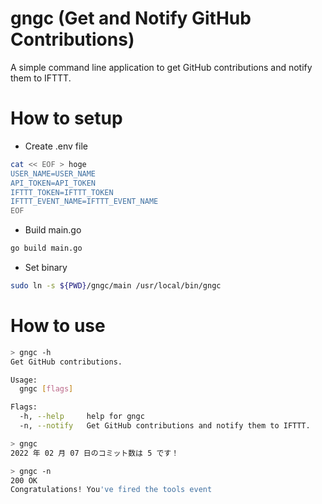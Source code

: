 # gngc (Get and Notify GitHub Contributions)

A simple command line application to get GitHub contributions and notify them to IFTTT.

# How to setup

- Create .env file

```bash
cat << EOF > hoge
USER_NAME=USER_NAME
API_TOKEN=API_TOKEN
IFTTT_TOKEN=IFTTT_TOKEN
IFTTT_EVENT_NAME=IFTTT_EVENT_NAME
EOF
```

- Build main.go

```bash
go build main.go
```

- Set binary

```bash
sudo ln -s ${PWD}/gngc/main /usr/local/bin/gngc
```

# How to use

```bash
> gngc -h
Get GitHub contributions.

Usage:
  gngc [flags]

Flags:
  -h, --help     help for gngc
  -n, --notify   Get GitHub contributions and notify them to IFTTT.
```

```bash
> gngc
2022 年 02 月 07 日のコミット数は 5 です！
```

```bash
> gngc -n
200 OK
Congratulations! You've fired the tools event
```
